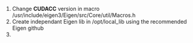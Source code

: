 1. Change __CUDACC__  version in macro     /usr/include/eigen3/Eigen/src/Core/util/Macros.h
2. Create independant Eigen lib in /opt/local_lib using the recommended Eigen github
3. 
